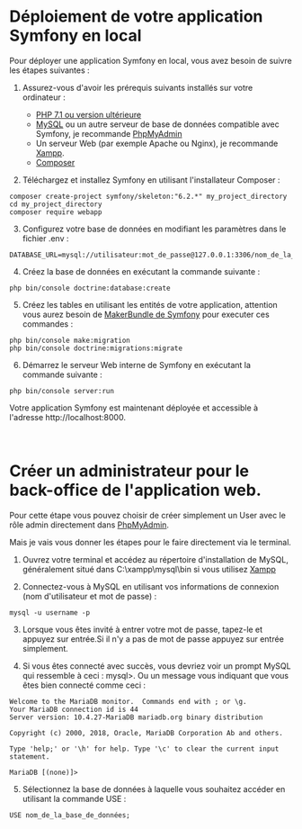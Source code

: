 # Déploiement de votre application Symfony en local

Pour déployer une application Symfony en local, vous avez besoin de suivre les étapes suivantes :

1. Assurez-vous d'avoir les prérequis suivants installés sur votre ordinateur :

    - [PHP 7.1 ou version ultérieure](https://www.php.net/downloads.php)
    - [MySQL](https://www.mysql.com/downloads/) ou un autre serveur de base de données compatible avec Symfony, je recommande [PhpMyAdmin](https://www.phpmyadmin.net/downloads/)
    - Un serveur Web (par exemple Apache ou Nginx), je recommande [Xampp](https://www.apachefriends.org/fr/download.html).
    - [Composer](https://getcomposer.org/download/)
  



2. Téléchargez et installez Symfony en utilisant l'installateur Composer :

```console
composer create-project symfony/skeleton:"6.2.*" my_project_directory
cd my_project_directory
composer require webapp
```


3. Configurez votre base de données en modifiant les paramètres dans le fichier .env :


```console 
DATABASE_URL=mysql://utilisateur:mot_de_passe@127.0.0.1:3306/nom_de_la_base_de_données
```

4. Créez la base de données en exécutant la commande suivante :

```console 
php bin/console doctrine:database:create
```


5. Créez les tables en utilisant les entités de votre application, attention vous aurez besoin de [MakerBundle de Symfony](https://www.php.net/downloads.php) pour executer ces commandes : 

````console
php bin/console make:migration
php bin/console doctrine:migrations:migrate
````

6. Démarrez le serveur Web interne de Symfony en exécutant la commande suivante :

```console
php bin/console server:run
```

Votre application Symfony est maintenant déployée et accessible à l'adresse http://localhost:8000.

<br>

# Créer un administrateur pour le back-office de l'application web.

Pour cette étape vous pouvez choisir de créer simplement un User avec le rôle admin directement dans [PhpMyAdmin](https://www.phpmyadmin.net/downloads/).

Mais je vais vous donner les étapes pour le faire directement via le terminal.

   1. Ouvrez votre terminal et accédez au répertoire d'installation de MySQL, généralement situé dans C:\xampp\mysql\bin si vous utilisez [Xampp](https://www.apachefriends.org/fr/download.html)

   2. Connectez-vous à MySQL en utilisant vos informations de connexion (nom d'utilisateur et mot de passe) :

 ```console
 mysql -u username -p
 ```

   3. Lorsque vous êtes invité à entrer votre mot de passe, tapez-le et appuyez sur entrée.Si il n'y a pas de mot de passe appuyez sur entrée simplement.

   4. Si vous êtes connecté avec succès, vous devriez voir un prompt MySQL qui ressemble à ceci : mysql>.
   Ou un message vous indiquant que vous êtes bien connecté comme ceci : 

 ```console
Welcome to the MariaDB monitor.  Commands end with ; or \g.
Your MariaDB connection id is 44
Server version: 10.4.27-MariaDB mariadb.org binary distribution

Copyright (c) 2000, 2018, Oracle, MariaDB Corporation Ab and others.

Type 'help;' or '\h' for help. Type '\c' to clear the current input statement.

MariaDB [(none)]>
   ```

   5. Sélectionnez la base de données à laquelle vous souhaitez accéder en utilisant la commande USE :

```console
USE nom_de_la_base_de_données;
```
